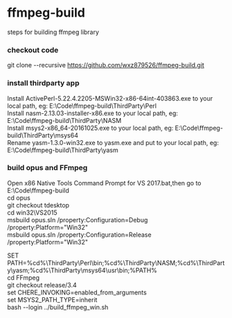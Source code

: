# ffmpeg-build
steps for building ffmpeg library

### checkout code
git clone --recursive https://github.com/wxz879526/ffmpeg-build.git

### install thirdparty app
Install ActivePerl-5.22.4.2205-MSWin32-x86-64int-403863.exe to your local path, eg: E:\Code\ffmpeg-build\ThirdParty\Perl  
Install nasm-2.13.03-installer-x86.exe to your local path, eg: E:\Code\ffmpeg-build\ThirdParty\NASM  
Install msys2-x86_64-20161025.exe to your local path, eg: E:\Code\ffmpeg-build\ThirdParty\msys64  
Rename yasm-1.3.0-win32.exe to yasm.exe and put to your local path, eg: E:\Code\ffmpeg-build\ThirdParty\yasm  

### build opus and FFmpeg
Open x86 Native Tools Command Prompt for VS 2017.bat,then go to E:\Code\ffmpeg-build  
cd opus  
git checkout tdesktop  
cd win32\VS2015  
msbuild opus.sln /property:Configuration=Debug /property:Platform="Win32"  
msbuild opus.sln /property:Configuration=Release /property:Platform="Win32"

SET PATH=%cd%\ThirdParty\Perl\bin;%cd%\ThirdParty\NASM;%cd%\ThirdParty\yasm;%cd%\ThirdParty\msys64\usr\bin;%PATH%  
cd FFmpeg  
git checkout release/3.4  
set CHERE_INVOKING=enabled_from_arguments  
set MSYS2_PATH_TYPE=inherit  
bash --login ../build_ffmpeg_win.sh  
